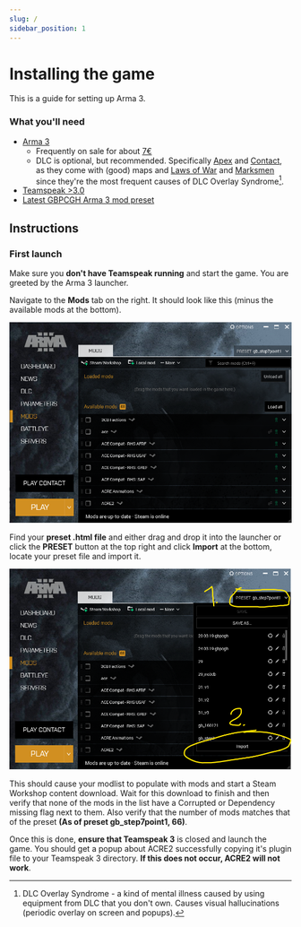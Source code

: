 ```yaml
---
slug: /
sidebar_position: 1
---
```


# Installing the game

This is a guide for setting up Arma 3.

### What you'll need

- [Arma 3](https://store.steampowered.com/app/107410/Arma_3/)
  - Frequently on sale for about [7€](https://isthereanydeal.com/game/armaiii/history/)
  - DLC is optional, but recommended. Specifically [Apex](https://store.steampowered.com/app/395180/Arma_3_Apex/) and [Contact](https://store.steampowered.com/app/1021790/Arma_3_Contact/), as they come with (good) maps and [Laws of War](https://store.steampowered.com/app/571710/Arma_3_Laws_of_War/) and [Marksmen](https://store.steampowered.com/app/332350/Arma_3_Marksmen/) since they're the most frequent causes of DLC Overlay Syndrome[^1].
- [Teamspeak >3.0](https://teamspeak.com/en/downloads/)
- [Latest GBPCGH Arma 3 mod preset](./files/gb_step7point1.html)

[^1]: DLC Overlay Syndrome - a kind of mental illness caused by using equipment from DLC that you don't own. Causes visual hallucinations (periodic overlay on screen and popups).
## Instructions

### First launch

Make sure you **don't have Teamspeak running** and start the game. You are greeted by the Arma 3 launcher.

Navigate to the **Mods** tab on the right. It should look like this (minus the available mods at the bottom).

![Install illustration 1](./assets/install-1.png)

Find your **preset .html file** and either drag and drop it into the launcher or click the **PRESET** button at the top right and click **Import** at the bottom, locate your preset file and import it.

![Install illustration 2](./assets/install-2.png)

This should cause your modlist to populate with mods and start a Steam Workshop content download. Wait for this download to finish and then verify that none of the mods in the list have a Corrupted or Dependency missing flag next to them. Also verify that the number of mods matches that of the preset **(As of preset gb_step7point1, 66)**. 

Once this is done, **ensure that Teamspeak 3** is closed and launch the game. You should get a popup about ACRE2 successfully copying it's plugin file to your Teamspeak 3 directory. **If this does not occur, ACRE2 will not work**.